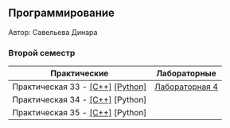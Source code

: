 ## Программирование

Автор: Савельева Динара

### Второй семестр

| Практические | Лабораторные |
| ------------ | ------------ |
| Практическая 33 - [[C++]](./Practice/33/c++/) [[Python]](./Practice/33/Python/) | [Лабораторная 4](./Lab/04/ReadMe.md) |
| Практическая 34 - [[C++]](./Practice/34/C++/) [Python] | |
| Практическая 35 - [[C++]](./Practice/35/C++/) [Python] | |